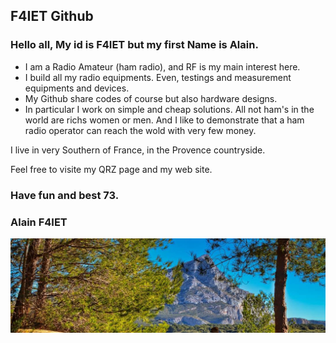 ## F4IET Github

### Hello all, My id is F4IET but my first Name is Alain.


* I am a Radio Amateur (ham radio), and RF is my main interest here.
* I build all my radio equipments. Even, testings and measurement equipments and devices.
* My Github share codes of course but also hardware designs.
* In particular I work on simple and cheap solutions. All not ham's in the world are richs women or men. And I like to demonstrate that a ham radio operator can reach the wold with very few money.

I live in very Southern of France, in the Provence countryside.

Feel free to visite my QRZ page and my web site.

### Have fun and best 73.
### Alain F4IET

![Montagne Sainte Victoire](pic/victoire.jpg)

<!---
F4IET/F4IET is a ✨ special ✨ repository because its `README.md` (this file) appears on your GitHub profile.
You can click the Preview link to take a look at your changes.
--->
